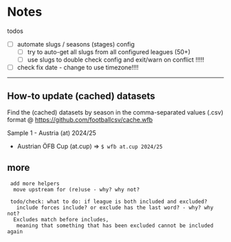 # Notes

todos
- [ ] automate slugs / seasons (stages) config
  - [ ] try to auto-get all slugs from all configured leagues (50+)
  - [ ]    use slugs to double check config
           and exit/warn on conflict !!!!!

- [ ]  check fix date - change to use timezone!!!!

---


## How-to update (cached) datasets

Find the (cached) datasets by season in the comma-separated values (.csv) format @ <https://github.com/footballcsv/cache.wfb>



Sample 1 - Austria (at) 2024/25

- Austrian ÖFB Cup  (at.cup)  =>  `$ wfb at.cup 2024/25`







## more 

```
 add more helpers
  move upstream for (re)use - why? why not?

 todo/check: what to do: if league is both included and excluded?
   include forces include? or exclude has the last word? - why? why not?
  Excludes match before includes,
   meaning that something that has been excluded cannot be included again
```

